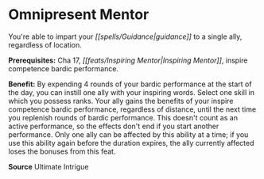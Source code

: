 ﻿---
cssclass: [feats]

---
# Omnipresent Mentor

You're able to impart your _[[spells/Guidance|guidance]]_ to a single ally, regardless of location.

**Prerequisites:** Cha 17, _[[feats/Inspiring Mentor|Inspiring Mentor]]_, inspire competence bardic performance.

**Benefit:** By expending 4 rounds of your bardic performance at the start of the day, you can instill one ally with your inspiring words. Select one skill in which you possess ranks. Your ally gains the benefits of your inspire competence bardic performance, regardless of distance, until the next time you replenish rounds of bardic performance. This doesn't count as an active performance, so the effects don't end if you start another performance. Only one ally can be affected by this ability at a time; if you use this ability again before the duration expires, the ally currently affected loses the bonuses from this feat.

**Source** Ultimate Intrigue